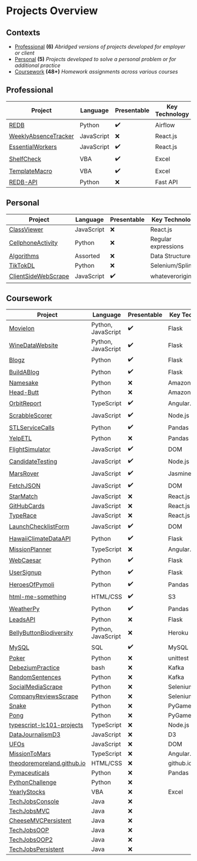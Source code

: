 # Projects Overview

## Contexts
- [Professional](#Professional) **(6)** *Abridged versions of projects developed for employer or client*
- [Personal](#Personal) **(5)** *Projects developed to solve a personal problem or for additional practice*
- [Coursework](#Coursework) **(48+)** *Homework assignments across various courses*

## Professional

| Project       | Language  | Presentable  | Key Technology |
|---------------|---------------|---------------|---------------|
| <a href="https://github.com/theodoremoreland/REDB">REDB<a/>          | Python | :heavy_check_mark:         | Airflow |
| <a href="https://github.com/theodoremoreland/WeeklyAbsenceTracker">WeeklyAbsenceTracker<a/>      | JavaScript      |   :x: | React.js |
| <a href="https://github.com/theodoremoreland/EssentialWorkers">EssentialWorkers<a/> | JavaScript      |    :heavy_check_mark: | React.js |
| <a href="https://github.com/theodoremoreland/ShelfCheck">ShelfCheck<a/>  |  VBA | :heavy_check_mark: | Excel |
| <a href="https://github.com/theodoremoreland/TemplateMacro">TemplateMacro<a/>  | VBA  | :heavy_check_mark: | Excel |
| <a href="https://github.com/theodoremoreland/REDB-API">REDB-API<a/>  | Python  | :x: | Fast API |


## Personal

| Project       | Language  | Presentable  | Key Technology |
|---------------|---------------|---------------|---------------|
| <a href="https://github.com/theodoremoreland/ClassViewer">ClassViewer<a/>          | JavaScript | :x:         | React.js |
| <a href="https://github.com/theodoremoreland/CellphoneActivity">CellphoneActivity<a/>          | Python | :x:         | Regular expressions |
| <a href="https://github.com/theodoremoreland/Algorithms">Algorithms<a/>  |  Assorted | :x: | Data Structures |
| <a href="https://github.com/theodoremoreland/TikTokDL">TikTokDL<a/>  | Python  | :x: | Selenium/Splinter |
| <a href="https://github.com/theodoremoreland/ClientSideWebScrape">ClientSideWebScrape<a/>  | JavaScript  | :heavy_check_mark: | whateverorigin |


## Coursework
| Project       | Language  | Presentable  | Key Technology |
|---------------|---------------|---------------|---------------|
| <a href="https://github.com/theodoremoreland/MovieIon">MovieIon<a/>          | Python, JavaScript | :heavy_check_mark:         | Flask |
| <a href="https://github.com/theodoremoreland/WineDataWebsite">WineDataWebsite<a/>      | Python, JavaScript      |   :heavy_check_mark: | Flask |
| <a href="https://github.com/theodoremoreland/Blogz">Blogz<a/> | Python      |    :heavy_check_mark: | Flask |
| <a href="https://github.com/theodoremoreland/BuildABlog">BuildABlog<a/>  |  Python | :heavy_check_mark: | Flask |
| <a href="https://github.com/theodoremoreland/Namesake">Namesake<a/>      | Python      |   :x: | Amazon Alexa |
| <a href="https://github.com/theodoremoreland/Head-Butt">Head-Butt<a/> | Python      |    :x: | Amazon Alexa |
| <a href="https://github.com/theodoremoreland/OrbitReport">OrbitReport<a/>  | TypeScript  | :heavy_check_mark: | Angular.js |
| <a href="https://github.com/theodoremoreland/ScrabbleScorer">ScrabbleScorer<a/>  | JavaScript  | :heavy_check_mark: | Node.js |
| <a href="https://github.com/theodoremoreland/STLServiceCalls">STLServiceCalls<a/>          | Python | :heavy_check_mark:         | Pandas |
| <a href="https://github.com/theodoremoreland/YelpETL">YelpETL<a/>      | Python      |   :x: | Pandas |
| <a href="https://github.com/theodoremoreland/FlightSimulator">FlightSimulator<a/> | JavaScript      |    :heavy_check_mark: | DOM |
| <a href="https://github.com/theodoremoreland/CandidateTesting">CandidateTesting<a/>  |  JavaScript | :heavy_check_mark: | Node.js |
| <a href="https://github.com/theodoremoreland/MarsRover">MarsRover<a/>  | JavaScript  | :heavy_check_mark: | Jasmine.js |
| <a href="https://github.com/theodoremoreland/FetchJSON">FetchJSON<a/>  | JavaScript  | :heavy_check_mark: | DOM |
| <a href="https://github.com/theodoremoreland/StarMatch">StarMatch<a/>          | JavaScript | :x:         | React.js |
| <a href="https://github.com/theodoremoreland/GitHubCards">GitHubCards<a/>      | JavaScript      |   :x: | React.js |
| <a href="https://github.com/theodoremoreland/TypeRace">TypeRace<a/> | JavaScript      |    :x: |React.js |
| <a href="https://github.com/theodoremoreland/LaunchChecklistForm">LaunchChecklistForm<a/>  |  JavaScript | :heavy_check_mark: | DOM |
| <a href="https://github.com/theodoremoreland/HawaiiClimateDataAPI">HawaiiClimateDataAPI<a/>  | Python  | :heavy_check_mark: | Flask |
| <a href="https://github.com/theodoremoreland/MissionPlanner">MissionPlanner<a/>  | TypeScript  | :x: | Angular.js |
| <a href="https://github.com/theodoremoreland/WebCaesar">WebCaesar<a/>          | Python | :heavy_check_mark:         | Flask |
| <a href="https://github.com/theodoremoreland/UserSignup">UserSignup<a/>      | Python      |   :heavy_check_mark: | Flask |
| <a href="https://github.com/theodoremoreland/HeroesOfPymoli">HeroesOfPymoli<a/> | Python      |    :heavy_check_mark: | Pandas |
| <a href="https://github.com/theodoremoreland/html-me-something">html-me-something<a/>  |  HTML/CSS | :heavy_check_mark: | S3 |
| <a href="https://github.com/theodoremoreland/WeatherPy">WeatherPy<a/>  | Python  | :heavy_check_mark: | Pandas |
| <a href="https://github.com/theodoremoreland/LeadsAPI">LeadsAPI<a/>  | Python  | :x: | Flask |
| <a href="https://github.com/theodoremoreland/BellyButtonBiodiversity">BellyButtonBiodiversity<a/>          | Python, JavaScript | :x:         | Heroku |
| <a href="https://github.com/theodoremoreland/MySQL">MySQL<a/>      | SQL      |   :heavy_check_mark: | MySQL |
| <a href="https://github.com/theodoremoreland/Poker">Poker<a/> | Python      |    :x: | unittest |
| <a href="https://github.com/theodoremoreland/DebeziumPractice">DebeziumPractice<a/>  |  bash | :x: | Kafka |
| <a href="https://github.com/theodoremoreland/RandomSentences">RandomSentences<a/>  | Python  | :x: | Kafka |
| <a href="https://github.com/theodoremoreland/SocialMediaScrape">SocialMediaScrape<a/>  | Python  | :x: | Selenium/Splinter |
| <a href="https://github.com/theodoremoreland/CompanyReviewsScrape">CompanyReviewsScrape<a/>          | Python | :x:         | Selenium/Splinter |
| <a href="https://github.com/theodoremoreland/Snake">Snake<a/>      | Python      |   :x: | PyGame |
| <a href="https://github.com/theodoremoreland/Pong">Pong<a/> | Python      |    :x: | PyGame |
| <a href="https://github.com/theodoremoreland/typescript-lc101-projects">typescript-lc101-projects<a/>  |  TypeScript | :x: | Node.js |
| <a href="https://github.com/theodoremoreland/DataJournalismD3">DataJournalismD3<a/>  | JavaScript  | :x: | D3 |
| <a href="https://github.com/theodoremoreland/UFOs">UFOs<a/>  | JavaScript  | :x: | DOM |
| <a href="https://github.com/theodoremoreland/MissionToMars">MissionToMars<a/>          | TypeScript | :x:         | Angular.js |
| <a href="https://github.com/theodoremoreland/theodoremoreland.github.io">theodoremoreland.github.io<a/>      | HTML/CSS      |   :x: | github.io |
| <a href="https://github.com/theodoremoreland/Pymaceuticals">Pymaceuticals<a/> | Python      |    :x: | Pandas |
| <a href="https://github.com/theodoremoreland/PythonChallenge">PythonChallenge<a/>  |  Python | :x: |  |
| <a href="https://github.com/theodoremoreland/YearlyStocks">YearlyStocks<a/>  | VBA  | :x: | Excel |
| <a href="https://github.com/theodoremoreland/TechJobsConsole">TechJobsConsole<a/>  | Java  | :x: | |
| <a href="https://github.com/theodoremoreland/TechJobsMVC">TechJobsMVC<a/>          | Java | :x:         | |
| <a href="https://github.com/theodoremoreland/CheeseMVCPersistent">CheeseMVCPersistent<a/>      | Java      |   :x: | |
| <a href="https://github.com/theodoremoreland/TechJobsOOP">TechJobsOOP<a/> | Java      |    :x: | |
| <a href="https://github.com/theodoremoreland/TechJobsOOP2">TechJobsOOP2<a/>  |  Java | :x: |  |
| <a href="https://github.com/theodoremoreland/TechJobsPersistent">TechJobsPersistent<a/>  | Java  | :x: |  |
